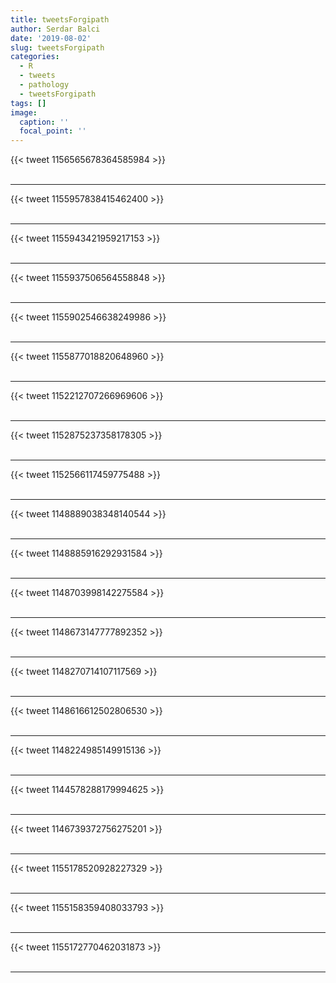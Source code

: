```yaml
---
title: tweetsForgipath
author: Serdar Balci
date: '2019-08-02'
slug: tweetsForgipath
categories:
  - R
  - tweets
  - pathology
  - tweetsForgipath
tags: []
image:
  caption: ''
  focal_point: ''
---
```



{{< tweet 1156565678364585984 >}}
<br>
<br>
<hr>
{{< tweet 1155957838415462400 >}}
<br>
<br>
<hr>
{{< tweet 1155943421959217153 >}}
<br>
<br>
<hr>
{{< tweet 1155937506564558848 >}}
<br>
<br>
<hr>
{{< tweet 1155902546638249986 >}}
<br>
<br>
<hr>
{{< tweet 1155877018820648960 >}}
<br>
<br>
<hr>
{{< tweet 1152212707266969606 >}}
<br>
<br>
<hr>
{{< tweet 1152875237358178305 >}}
<br>
<br>
<hr>
{{< tweet 1152566117459775488 >}}
<br>
<br>
<hr>
{{< tweet 1148889038348140544 >}}
<br>
<br>
<hr>
{{< tweet 1148885916292931584 >}}
<br>
<br>
<hr>
{{< tweet 1148703998142275584 >}}
<br>
<br>
<hr>
{{< tweet 1148673147777892352 >}}
<br>
<br>
<hr>
{{< tweet 1148270714107117569 >}}
<br>
<br>
<hr>
{{< tweet 1148616612502806530 >}}
<br>
<br>
<hr>
{{< tweet 1148224985149915136 >}}
<br>
<br>
<hr>
{{< tweet 1144578288179994625 >}}
<br>
<br>
<hr>
{{< tweet 1146739372756275201 >}}
<br>
<br>
<hr>
{{< tweet 1155178520928227329 >}}
<br>
<br>
<hr>
{{< tweet 1155158359408033793 >}}
<br>
<br>
<hr>
{{< tweet 1155172770462031873 >}}
<br>
<br>
<hr>
